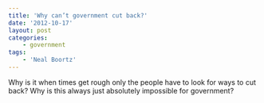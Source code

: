 ```yaml
---
title: 'Why can’t government cut back?'
date: '2012-10-17'
layout: post
categories:
    - government
tags:
    - 'Neal Boortz'
---
```


Why is it when times get rough only the people have to look for ways to cut back? Why is this always just absolutely impossible for government?